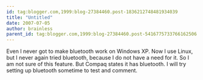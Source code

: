 ```yaml
---
id: tag:blogger.com,1999:blog-27384460.post-1836212748481934039
title: "Untitled"
date: 2007-07-05
author: brainless
parent_id: tag:blogger.com,1999:blog-27384460.post-5416775733766162506
---
```


Even I never got to make bluetooth work on Windows XP. Now I use Linux, but I never again tried bluetooth, because I do not have a need for it. So I am not sure of this feature. But Compaq states it has bluetooth. I will try setting up bluetooth sometime to test and comment.
